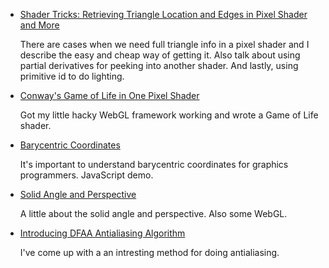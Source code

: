 

* [Shader Tricks: Retrieving Triangle Location and Edges in Pixel Shader and More](shader.html)

  There are cases when we need full triangle info in a pixel shader and I describe the easy and
  cheap way of getting it. Also talk about using partial derivatives for peeking into another
  shader. And lastly, using primitive id to do lighting.


* [Conway's Game of Life in One Pixel Shader](game-of-life.html)

  Got my little hacky WebGL framework working and wrote a Game of Life shader.


* [Barycentric Coordinates](barycentric.html)

  It's important to understand barycentric coordinates for graphics programmers. JavaScript demo.


* [Solid Angle and Perspective](perspective.html)

  A little about the solid angle and perspective. Also some WebGL.


* [Introducing DFAA Antialiasing Algorithm](dfaa.html)

  I've come up with a an intresting method for doing antialiasing.


<div>
<style type="text/css">
  #main-menu-1 {
    background-color: #bcd6ff;
  }
</style>
</div>


